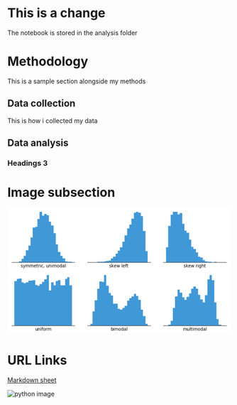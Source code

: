 # This is a change

The notebook is stored in the analysis folder



# Methodology

This is a sample section alongside my methods

## Data collection

This is how i collected my data

## Data analysis

### Headings 3

# Image subsection


![histogram](assets/histogram-example-2.png)

# URL Links

[Markdown sheet](https://www.markdownguide.org/cheat-sheet/)

![python image](https://miro.medium.com/v2/resize:fit:1358/1*RzxZF0mmXAsMLrIzAWYDSg.png)



